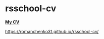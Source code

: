 # rsschool-cv

[**My CV**](https://github.com/romanchenko31/rsschool-cv/blob/gh-pages/cv.md)

https://romanchenko31.github.io/rsschool-cv/

